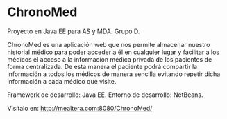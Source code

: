 # ChronoMed
Proyecto en Java EE para AS y MDA. Grupo D.

ChronoMed es una aplicación web que nos permite almacenar nuestro historial médico para poder acceder a él en cualquier lugar y facilitar a los médicos el acceso a la información médica privada de los pacientes de forma centralizada.
De esta manera el paciente podrá compartir la información a todos los médicos de manera sencilla evitando repetir dicha información a cada médico que visite.

Framework de desarrollo: Java EE. 
Entorno de desarrollo: NetBeans.

Visítalo en: http://mealtera.com:8080/ChronoMed/
